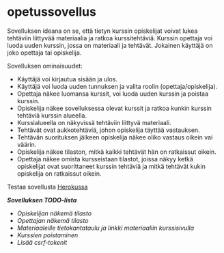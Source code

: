 # opetussovellus

Sovelluksen ideana on se, että tietyn kurssin opiskelijat voivat lukea tehtäviin liittyvää materiaalia ja ratkoa kurssitehtäviä. Kurssin opettaja voi luoda uuden kurssin, jossa on materiaali ja tehtävät. Jokainen käyttäjä on joko opettaja tai opiskelija. 

Sovelluksen ominaisuudet:
- Käyttäjä voi kirjautua sisään ja ulos.
- Käyttäjä voi luoda uuden tunnuksen ja valita roolin (opettaja/opiskelija).
- Opettaja näkee luomansa kurssit, voi luoda uuden kurssin ja poistaa kurssin.
- Opiskelija näkee sovelluksessa olevat kurssit ja ratkoa kunkin kurssin tehtäviä kurssin alueella.
- Kurssialueella on näkyvissä tehtäviin liittyvä materiaali.
- Tehtävät ovat aukkotehtäviä, johon opiskelija täyttää vastauksen.
- Tehtävän suorituksen jälkeen opiskelija näkee oliko vastaus oikein vai väärin.
- Opiskelija näkee tilaston, mitkä kaikki tehtävät hän on ratkaissut oikein.
- Opettaja näkee omista kursseistaan tilastot, joissa näkyy ketkä opiskelijat ovat suorittaneet kurssin tehtäviä ja mitkä tehtävät kukin opiskelija on ratkaissut oikein.

Testaa sovellusta [Herokussa](https://tsoha-janikan-opetussovellus.herokuapp.com/)

***Sovelluksen TODO-lista***
- *Opiskelijan näkemä tilasto*
- *Opettajan näkemä tilasto*
- *Materiaaleille tietokantataulu ja linkki materiaaliin kurssisivulla*
- *Kurssien poistaminen*
- *Lisää csrf-tokenit*
